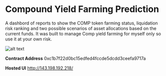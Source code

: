 # Compound Yield Farming Prediction
A dashbord of reports to show the COMP token farming status, liquidation risk ranking and two possible scenarios of asset allocations based on the current funds. It was built to manage Comp yield farming for myself only so use it at your own risk. 

![alt text](https://raw.githubusercontent.com/AlexTheCodeMan/myCompFarmingSummary/main/screenshots/screenshot1.png)


**Contract Address** 
0xc1b7f22d0bc15edfed4fccde5dcdd3ceefa9717a 

**Hosted UI**
http://143.198.192.218/
